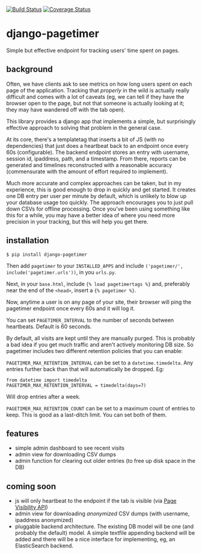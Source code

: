 [![Build Status](https://travis-ci.org/ccnmtl/django-pagetimer.svg?branch=master)](https://travis-ci.org/ccnmtl/django-pagetimer)
[![Coverage Status](https://coveralls.io/repos/github/ccnmtl/django-pagetimer/badge.svg?branch=master)](https://coveralls.io/github/ccnmtl/django-pagetimer?branch=master)

# django-pagetimer

Simple but effective endpoint for tracking users' time spent on pages.

## background

Often, we have clients ask to see metrics on how long users spent on
each page of the application. Tracking that *properly* in the wild is
actually really difficult and comes with a lot of caveats (eg, we can
tell if they have the browser open to the page, but not that someone
is actually looking at it; they may have wandered off with the tab
open).

This library provides a django app that implements a simple, but
surprisingly effective approach to solving that problem in the general
case.

At its core, there's a templatetag that inserts a bit of JS (with no
dependencies) that just does a heartbeat back to an endpoint once
every 60s (configurable). The backend endpoint stores an entry with
username, session id, ipaddress, path, and a timestamp. From there,
reports can be generated and timelines reconstructed with a reasonable
accuracy (commensurate with the amount of effort required to
implement).

Much more accurate and complex approaches can be taken, but in my
experience, this is good enough to drop in quickly and get started. It
creates one DB entry per user per minute by default, which is unlikely
to blow up your database usage too quickly. The approach encourages
you to just pull down CSVs for offline processing. Once you've been
using something like this for a while, you may have a better idea of
where you need more precision in your tracking, but this will help you
get there.

## installation

```
$ pip install django-pagetimer
```

Then add `pagetimer` to your `INSTALLED_APPS` and include
`('pagetimer/', include('pagetimer.urls'))`, in you `urls.py`.

Next, in your `base.html`, include `{% load pagetimertags %}` and,
preferably near the end of the `<head>`, insert a `{% pagetimer %}`.

Now, anytime a user is on any page of your site, their browser will
ping the pagetimer endpoint once every 60s and it will log it.

You can set `PAGETIMER_INTERVAL` to the number of seconds between
heartbeats. Default is 60 seconds.

By default, all visits are kept until they are manually purged. This
is probably a bad idea if you get much traffic and aren't actively
monitoring DB size. So pagetimer includes two different retention
policies that you can enable:

`PAGETIMER_MAX_RETENTION_INTERVAL` can be set to a
`datetime.timedelta`. Any entries further back than that will
automatically be dropped. Eg:

```
from datetime import timedelta
PAGETIMER_MAX_RETENTION_INTERVAL = timedelta(days=7)
```

Will drop entries after a week.

`PAGETIMER_MAX_RETENTION_COUNT` can be set to a maximum count of
entries to keep. This is good as a last-ditch limit. You can set both
of them.

## features

* simple admin dashboard to see recent visits
* admin view for downloading CSV dumps
* admin function for clearing out older entries (to free up disk space
in the DB)

## coming soon

* js will only heartbeat to the endpoint if the tab is visible (via
  [Page Visibility API](https://developer.mozilla.org/en-US/docs/Web/API/Page_Visibility_API))
* admin view for downloading *anonymized* CSV dumps (with username,
ipaddress anonymized)
* pluggable backend architecture. The existing DB model will be one
  (and probably the default) model. A simple textfile appending
  backend will be added and there will be a nice interface for
  implementing, eg, an ElasticSearch backend.
